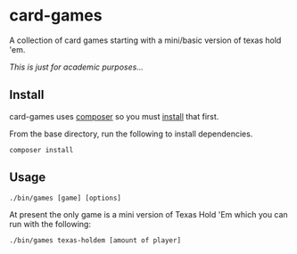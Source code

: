 card-games
==========
A collection of card games starting with a mini/basic version of texas hold 'em.

*This is just for academic purposes...*

Install
-------
card-games uses [composer](https://getcomposer.org/) so you must [install](https://getcomposer.org/doc/00-intro.md#installation-linux-unix-osx) that first.
 
From the base directory, run the following to install dependencies.
```
composer install
```

Usage
-----
```
./bin/games [game] [options]
```

At present the only game is a mini version of Texas Hold 'Em which you can run with the following:

```
./bin/games texas-holdem [amount of player]
```